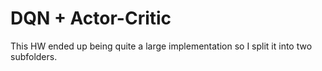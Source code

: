 # DQN + Actor-Critic
 
This HW ended up being quite a large implementation so I split it into two subfolders.